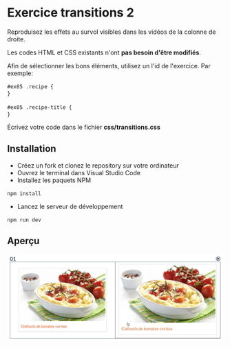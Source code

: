 # Exercice transitions 2

Reproduisez les effets au survol visibles dans les vidéos de la colonne de droite.

Les codes HTML et CSS existants n'ont **pas besoin d'être modifiés**.

Afin de sélectionner les bons éléments, utilisez un l'id de l'exercice. Par exemple:

```
#ex05 .recipe {
}

#ex05 .recipe-title {
}
```

Écrivez votre code dans le fichier **css/transitions.css**

## Installation

- Créez un fork et clonez le repository sur votre ordinateur
- Ouvrez le terminal dans Visual Studio Code
- Installez les paquets NPM

```
npm install
```

- Lancez le serveur de développement

```
npm run dev
```

## Aperçu

![](screenshot.png)

